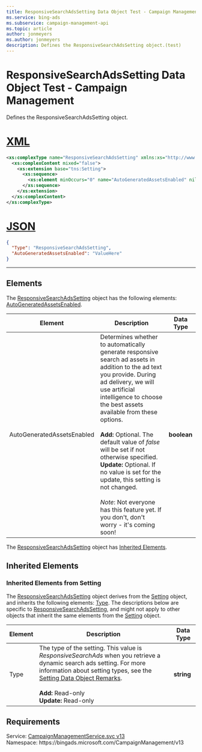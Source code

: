 ```yaml
---
title: ResponsiveSearchAdsSetting Data Object Test - Campaign Management
ms.service: bing-ads
ms.subservice: campaign-management-api
ms.topic: article
author: jonmeyers
ms.author: jonmeyers
description: Defines the ResponsiveSearchAdsSetting object.(test)
---
```

# ResponsiveSearchAdsSetting Data Object Test - Campaign Management
Defines the ResponsiveSearchAdsSetting object.

# [XML](#tab/xml)

```xml
<xs:complexType name="ResponsiveSearchAdsSetting" xmlns:xs="http://www.w3.org/2001/XMLSchema">
  <xs:complexContent mixed="false">
    <xs:extension base="tns:Setting">
      <xs:sequence>
        <xs:element minOccurs="0" name="AutoGeneratedAssetsEnabled" nillable="true" type="xs:boolean" />
      </xs:sequence>
    </xs:extension>
  </xs:complexContent>
</xs:complexType>
```

# [JSON](#tab/json)

```json
{
  "Type": "ResponsiveSearchAdsSetting",
  "AutoGeneratedAssetsEnabled": "ValueHere"
}
```

-----

## <a name="elements"></a>Elements

The [ResponsiveSearchAdsSetting](responsivesearchadssetting.md) object has the following elements: [AutoGeneratedAssetsEnabled](#autogeneratedassetsenabled).

|Element|Description|Data Type|
|-----------|---------------|-------------|
|<a name="autogeneratedassetsenabled"></a>AutoGeneratedAssetsEnabled|Determines whether to automatically generate responsive search ad assets in addition to the ad text you provide. During ad delivery, we will use artificial intelligence to choose the best assets available from these options.<br/><br/>**Add:** Optional. The default value of *false* will be set if not otherwise specified.<br/>**Update:** Optional. If no value is set for the update, this setting is not changed.<br/><br/>*Note*: Not everyone has this feature yet. If you don't, don't worry - it's coming soon!|**boolean**|

The [ResponsiveSearchAdsSetting](responsivesearchadssetting.md) object has [Inherited Elements](#inheritedelements).

## <a name="inheritedelements"></a>Inherited Elements

### <a name="inheritedelementssetting"></a>Inherited Elements from Setting
The [ResponsiveSearchAdsSetting](responsivesearchadssetting.md) object derives from the [Setting](setting.md) object, and inherits the following elements: [Type](#type). The descriptions below are specific to [ResponsiveSearchAdsSetting](responsivesearchadssetting.md), and might not apply to other objects that inherit the same elements from the [Setting](setting.md) object.  

|Element|Description|Data Type|
|-----------|---------------|-------------|
|<a name="type"></a>Type|The type of the setting. This value is *ResponsiveSearchAds* when you retrieve a dynamic search ads setting. For more information about setting types, see the [Setting Data Object Remarks](setting.md#remarks).<br/><br/>**Add:** Read-only<br/>**Update:** Read-only|**string**|

## Requirements
Service: [CampaignManagementService.svc v13](https://campaign.api.bingads.microsoft.com/Api/Advertiser/CampaignManagement/v13/CampaignManagementService.svc)  
Namespace: https\://bingads.microsoft.com/CampaignManagement/v13  

